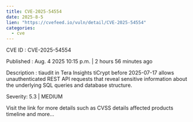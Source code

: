 ```yaml
--- 
title: CVE-2025-54554
date: 2025-8-5
lien: "https://cvefeed.io/vuln/detail/CVE-2025-54554"
categories:
  - cve
---
```


CVE ID : CVE-2025-54554

Published :  Aug. 4
2025
10:15 p.m. | 2 hours
56 minutes ago

Description : tiaudit in Tera Insights tiCrypt before 2025-07-17 allows unauthenticated REST API requests that reveal sensitive information about the underlying SQL queries and database structure.

Severity: 5.3 | MEDIUM

Visit the link for more details
such as CVSS details
affected products
timeline
and more...
